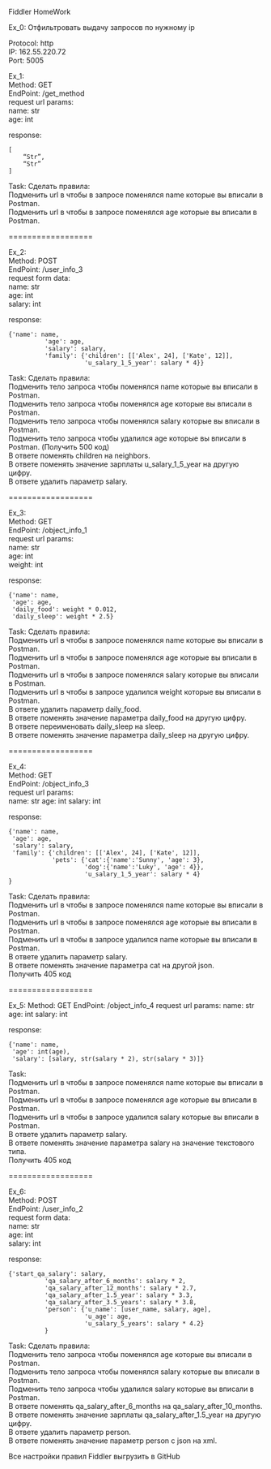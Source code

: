 Fiddler HomeWork

Ex_0: Отфильтровать выдачу запросов по нужному ip

Protocol: http  
IP: 162.55.220.72  
Port: 5005

Ex_1:  
Method: GET  
EndPoint: /get_method  
request url params:  
 name: str  
 age: int

response:  
```
[
    “Str”,
    “Str”
]
```
Task:
Сделать правила:  
 Подменить url в чтобы в запросе поменялся name которые вы вписали в Postman.  
 Подменить url в чтобы в запросе поменялся age которые вы вписали в Postman.  
 
  ==================

Ex_2:  
Method: POST  
EndPoint: /user_info_3  
request form data:  
 name: str  
 age: int  
 salary: int

response:  
```
{'name': name,
          'age': age,
          'salary': salary,
          'family': {'children': [['Alex', 24], ['Kate', 12]],
                     'u_salary_1_5_year': salary * 4}}
```

Task:
Сделать правила:  
 Подменить тело запроса чтобы поменялся name которые вы вписали в Postman.  
 Подменить тело запроса чтобы поменялся age которые вы вписали в Postman.  
 Подменить тело запроса чтобы поменялся salary которые вы вписали в Postman.  
 Подменить тело запроса чтобы удалился age которые вы вписали в Postman.  (Получить 500 код)  
 В ответе поменять children на neighbors.  
 В ответе поменять значение зарплаты u_salary_1_5_year на другую цифру.  
 В ответе удалить параметр salary.  

==================

Ex_3:  
Method: GET  
EndPoint: /object_info_1  
request url params:  
 name: str  
 age: int  
 weight: int

response:  
```
{'name': name,
 'age': age,
 'daily_food': weight * 0.012,
 'daily_sleep': weight * 2.5}
```

Task:
Сделать правила:  
 Подменить url в чтобы в запросе поменялся name которые вы вписали в Postman.  
 Подменить url в чтобы в запросе поменялся age которые вы вписали в Postman.  
 Подменить url в чтобы в запросе поменялся salary которые вы вписали в Postman.  
 Подменить url в чтобы в запросе удалился weight которые вы вписали в Postman.  
 В ответе удалить параметр  daily_food.  
 В ответе поменять значение параметра daily_food на другую цифру.  
 В ответе переименовать daily_sleep на sleep.  
 В ответе поменять значение параметра daily_sleep на другую цифру.  

==================

Ex_4:  
Method: GET  
EndPoint: /object_info_3  
request url params:  
 name: str
 age: int
 salary: int

response:
```
{'name': name,
 'age': age,
 'salary': salary,
 'family': {'children': [['Alex', 24], ['Kate', 12]],
            'pets': {'cat':{'name':'Sunny', 'age': 3},
                     'dog':{'name':'Luky', 'age': 4}},
                     'u_salary_1_5_year': salary * 4}
}
```

Task:
Сделать правила:  
 Подменить url в чтобы в запросе поменялся name которые вы вписали в Postman.  
 Подменить url в чтобы в запросе поменялся age которые вы вписали в Postman.  
 Подменить url в чтобы в запросе удалился name которые вы вписали в Postman.  
 В ответе удалить параметр  salary.  
 В ответе поменять значение параметра cat на другой json.  
 Получить 405 код  
 
==================

Ex_5:
Method: GET
EndPoint: /object_info_4
request url params:
 name: str
 age: int
 salary: int

response:  
```
{'name': name,
 'age': int(age),
 'salary': [salary, str(salary * 2), str(salary * 3)]}
```

Task:  
 Подменить url в чтобы в запросе поменялся name которые вы вписали в Postman.  
 Подменить url в чтобы в запросе поменялся age которые вы вписали в Postman.  
 Подменить url в чтобы в запросе удалился salary которые вы вписали в Postman.  
 В ответе удалить параметр  salary.  
 В ответе поменять значение параметра salary на значение текстового типа.  
 Получить 405 код  
 
==================

Ex_6:  
Method: POST  
EndPoint: /user_info_2  
request form data:  
 name: str  
 age: int  
 salary: int

response:
```
{'start_qa_salary': salary,
          'qa_salary_after_6_months': salary * 2,
          'qa_salary_after_12_months': salary * 2.7,
          'qa_salary_after_1.5_year': salary * 3.3,
          'qa_salary_after_3.5_years': salary * 3.8,
          'person': {'u_name': [user_name, salary, age],
                     'u_age': age,
                     'u_salary_5_years': salary * 4.2}
          }
```

Task:
Сделать правила:  
 Подменить тело запроса чтобы поменялся age которые вы вписали в Postman.  
 Подменить тело запроса чтобы поменялся salary которые вы вписали в Postman.  
 Подменить тело запроса чтобы удалился salary которые вы вписали в Postman.  
 В ответе поменять qa_salary_after_6_months на qa_salary_after_10_months.  
 В ответе поменять значение зарплаты qa_salary_after_1.5_year на другую цифру.  
 В ответе удалить параметр person.  
 В ответе поменять значение параметр person с json на xml.  
 
Все настройки правил Fiddler выгрузить в GitHub
